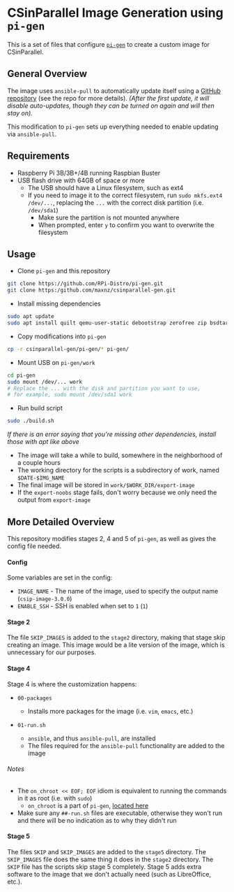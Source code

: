 # CSinParallel Image Generation using `pi-gen`
This is a set of files that configure [`pi-gen`](https://github.com/RPi-Distro/pi-gen) to create a custom image for CSinParallel.

## General Overview
The image uses `ansible-pull` to automatically update itself using a [GitHub repository](https://github.com/babatana/csinparallel-image) (see the repo for more details).
*(After the first update, it will disable auto-updates, though they can be turned on again and will then stay on).*

This modification to `pi-gen` sets up everything needed to enable updating via `ansible-pull`.

## Requirements
- Raspberry Pi 3B/3B+/4B running Raspbian Buster
- USB flash drive with 64GB of space or more
  - The USB should have a Linux filesystem, such as ext4
  - If you need to image it to the correct filesystem, run `sudo mkfs.ext4 /dev/...`, replacing the `...` with the correct disk partition (i.e. `/dev/sda1`)
    - Make sure the partition is not mounted anywhere
    - When prompted, enter `y` to confirm you want to overwrite the filesystem


## Usage
- Clone `pi-gen` and this repository
```bash
git clone https://github.com/RPi-Distro/pi-gen.git
git clone https:/github.com/maxnz/csinparallel-gen.git
```

- Install missing dependencies
```bash
sudo apt update
sudo apt install quilt qemu-user-static debootstrap zerofree zip bsdtar bc
```

- Copy modifications into `pi-gen`
```bash
cp -r csinparallel-gen/pi-gen/* pi-gen/
```

- Mount USB on `pi-gen/work`
```bash
cd pi-gen
sudo mount /dev/... work
# Replace the ... with the disk and partition you want to use,
# for example, sudo mount /dev/sda1 work
```

- Run build script
```bash
sudo ./build.sh
```
*If there is an error saying that you're missing other dependencies, install those with apt like above*

- The image will take a while to build, somewhere in the neighborhood of a couple hours
- The working directory for the scripts is a subdirectory of work, named `$DATE-$IMG_NAME`
- The final image will be stored in `work/$WORK_DIR/export-image`
- If the `export-noobs` stage fails, don't worry because we only need the output from `export-image`

## More Detailed Overview

This repository modifies stages 2, 4 and 5 of `pi-gen`, as well as gives the config file needed.

#### Config

Some variables are set in the config:
- `IMAGE_NAME` - The name of the image, used to specify the output name (`csip-image-3.0.0`)
- `ENABLE_SSH` - SSH is enabled when set to `1` (`1`)

#### Stage 2

The file `SKIP_IMAGES` is added to the `stage2` directory, making that stage skip creating an image.
This image would be a lite version of the image, which is unnecessary for our purposes.

#### Stage 4

Stage 4 is where the customization happens:

- `00-packages`
  - Installs more packages for the image (i.e. `vim`, `emacs`, etc.)

- `01-run.sh`
  - `ansible`, and thus `ansible-pull`, are installed
  - The files required for the `ansible-pull` functionality are added to the image

###### *Notes*
  - The `on_chroot << EOF; EOF` idiom is equivalent to running the commands in it as root (i.e. with `sudo`)
    - `on_chroot` is a part of `pi-gen`, [located here](https://github.com/RPi-Distro/pi-gen/blob/master/scripts/common)
  - Make sure any `##-run.sh` files are executable, otherwise they won't run and there will be no indication as to why they didn't run

#### Stage 5

The files `SKIP` and `SKIP_IMAGES` are added to the `stage5` directory.
The `SKIP_IMAGES` file does the same thing it does in the `stage2` directory.
The `SKIP` file has the scripts skip stage 5 completely.
Stage 5 adds extra software to the image that we don't actually need (such as LibreOffice, etc.).

